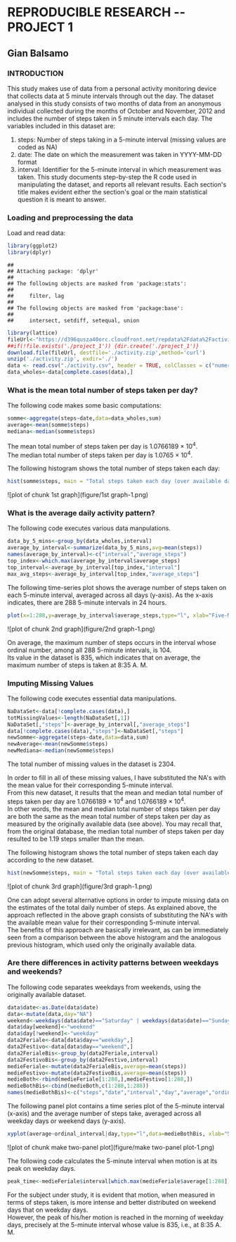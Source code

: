 # REPRODUCIBLE RESEARCH -- PROJECT 1
## Gian Balsamo

### INTRODUCTION
This study makes use of data from a personal activity monitoring device that collects data at 5 minute intervals through out the day. The dataset analysed in this study consists of two months of data from an anonymous individual collected during the months of October and November, 2012 and includes the number of steps taken in 5 minute intervals each day.
The variables included in this dataset are:
1. steps: Number of steps taking in a 5-minute interval (missing values are coded as NA)
2. date: The date on which the measurement was taken in YYYY-MM-DD format
3. interval: Identifier for the 5-minute interval in which measurement was taken.
This study documents step-by-step the R code used in manipulating the dataset, and reports all relevant results. Each section's title makes evident either the section's goal or the main statistical question it is meant to answer.

### Loading and preprocessing the data



Load and read data:


```r
library(ggplot2)
library(dplyr)
```

```
## 
## Attaching package: 'dplyr'
## 
## The following objects are masked from 'package:stats':
## 
##     filter, lag
## 
## The following objects are masked from 'package:base':
## 
##     intersect, setdiff, setequal, union
```

```r
library(lattice)
fileUrl<-"https://d396qusza40orc.cloudfront.net/repdata%2Fdata%2Factivity.zip"
##if(!file.exists('./project_1')) {dir.create('./project_1')}
download.file(fileUrl, destfile='./activity.zip',method='curl')
unzip('./activity.zip', exdir='./')
data <- read.csv("./activity.csv", header = TRUE, colClasses = c("numeric", "character","integer"))
data_wholes<-data[complete.cases(data),]
```

### What is the mean total number of steps taken per day?
The following code makes some basic computations:


```r
somme<-aggregate(steps~date,data=data_wholes,sum)
average<-mean(somme$steps) 
mediana<-median(somme$steps)
```

The mean total number of steps taken per day is 1.0766189 &times; 10<sup>4</sup>.   
The median total number of steps taken per day is 1.0765 &times; 10<sup>4</sup>.  

The following histogram shows the total number of steps taken each day:


```r
hist(somme$steps, main = "Total steps taken each day (over available data)", xlab = "Range of steps", col = "red", breaks=pretty(0:22000, n=10))
```

![plot of chunk 1st graph](figure/1st graph-1.png) 

### What is the average daily activity pattern?
The following code executes various data manpulations.


```r
data_by_5_mins<-group_by(data_wholes,interval)
average_by_interval<-summarize(data_by_5_mins,avg=mean(steps))
names(average_by_interval)<-c("interval","average_steps")
top_index<-which.max(average_by_interval$average_steps)
top_interval<-average_by_interval[top_index,"interval"]
max_avg_steps<-average_by_interval[top_index,"average_steps"]
```

The following time-series plot shows the average number of steps taken on each 5-minute interval, averaged across all days (y-axis). As the x-axis indicates, there are 288 5-minute intervals in 24 hours.  


```r
plot(x=1:288,y=average_by_interval$average_steps,type="l", xlab="Five-Minute Intervals", ylab="Average Number of steps taken", main="AVERAGE DAILY ACTIVITY PATTERN (over available data)",lwd=3,col="blue")
```

![plot of chunk 2nd graph](figure/2nd graph-1.png) 

On average, the maximum number of steps occurs in the interval whose ordinal number, among all 288 5-minute intervals, is 104.  
Its value in the dataset is 835, which indicates that on average, the maximum number of steps is taken at 8:35 A. M.  

### Imputing Missing Values
The following code executes essential data manipulations.


```r
NaDataSet<-data[!complete.cases(data),]
totMissingValues<-length(NaDataSet[,1])
NaDataSet[,"steps"]<-average_by_interval[,"average_steps"]
data[!complete.cases(data),"steps"]<-NaDataSet[,"steps"]
newSomme<-aggregate(steps~date,data=data,sum)
newAverage<-mean(newSomme$steps)
newMediana<-median(newSomme$steps)
```

The total number of missing values in the dataset is 2304.  

In order to fill in all of these missing values, I have substituted the NA's with the mean value for their corresponding 5-minute interval.  
From this new dataset, it results that the mean and median total number of steps taken per day are 1.0766189 &times; 10<sup>4</sup> and 1.0766189 &times; 10<sup>4</sup>.  
In other words, the mean and median total number of steps taken per day are both the same as the mean total number of steps taken per day as measured by the originally available data (see above). You may recall that, from the original database, the median total number of steps taken per day resulted to be 1.19 steps smaller than the mean.  

The following histogram shows the total number of steps taken each day according to the new dataset.  


```r
hist(newSomme$steps, main = "Total steps taken each day (over available and imputed data)", xlab = "Range of steps", col = "red", breaks=pretty(0:22000, n=10))
```

![plot of chunk 3rd graph](figure/3rd graph-1.png) 

One can adopt several alternative options in order to impute missing data on the estimates of the total daily number of steps. As explained above, the approach reflected in the above graph consists of substituting the NA's with the available mean value for their corresponding 5-minute interval.  
The benefits of this approach are basically irrelevant, as can be immediately seen from a comparison between the above histogram and the analogous previous histogram, which used only the originally available data.

### Are there differences in activity patterns between weekdays and weekends?  

The following code separates weekdays from weekends, using the originally available dataset.  


```r
data$date<-as.Date(data$date)
data<-mutate(data,day="NA")
weekend<-weekdays(data$date)=="Saturday" | weekdays(data$date)=="Sunday"
data$day[weekend]<-"weekend"
data$day[!weekend]<-"weekday"
data2Feriale<-data[data$day=="weekday",]
data2Festivo<-data[data$day=="weekend",]
data2FerialeBis<-group_by(data2Feriale,interval)
data2FestivoBis<-group_by(data2Festivo,interval) 
medieFeriale<-mutate(data2FerialeBis,average=mean(steps))
medieFestivo<-mutate(data2FestivoBis,average=mean(steps))
medieBoth<-rbind(medieFeriale[1:288,],medieFestivo[1:288,])
medieBothBis<-cbind(medieBoth,c(1:288,1:288))
names(medieBothBis)<-c("steps","date","interval","day","average","ordinal_interval")
```

The following panel plot contains a time series plot of the 5-minute interval (x-axis) and the average number of steps take, averaged across all weekday days or weekend days (y-axis). 


```r
xyplot(average~ordinal_interval|day,type="l",data=medieBothBis, xlab="5-minute Interval" ,ylab="Number of Steps",lwd=3,layout=c(1,2))
```

![plot of chunk make two-panel plot](figure/make two-panel plot-1.png) 

The following code calculates the 5-minute interval when motion is at its peak on weekday days.


```r
peak_time<-medieFeriale$interval[which.max(medieFeriale$average[1:288])]
```

For the subject under study, it is evident that motion, when measured in terms of steps taken, is more intense and better distributed on weekend days that on weekday days.  
However, the peak of his/her motion is reached in the morning of weekday days, precisely at the 5-minute interval whose value is 835, i.e., at 8:35 A. M.  

